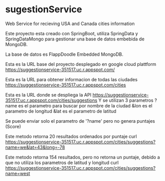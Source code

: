 # sugestionService
 Web Service for recieving USA and Canada cities information

Este proyecto esta creado con SpringBoot, utiliza SpringData y SpringDataMongo para gestionar una base de
datos embebida de MongoDB.

La base de datos es FlappDoodle Embedded MongoDB.

Esta es la URL base del proyecto desplegado en google cloud plattform
https://suggestionservice-351517.uc.r.appspot.com/

Esta es la URL para obtener informacion de todas las ciudades
https://suggestionservice-351517.uc.r.appspot.com/cities

Esta es la URL donde se despliega la API
https://suggestionservice-351517.uc.r.appspot.com/cities/suggestions
Y se utilizan 3 parametros 
?name es el parametro para buscar por nombre de la ciudad
&lon es el parametro de longitud
&lat es el parametro de latitud

Se puede enviar solo el parametro de '?name' pero no genera puntajes (Score)

Este metodo retorna 20 resultados ordenados por puntaje 
curl https://suggestionservice-351517.uc.r.appspot.com/cities/suggestions?name=we&lat=43&long=-78

Este metodo retorna 154 resultados, pero no retorna un puntaje, debido a que no utiliza los 
parametros de latitud y longitud
curl https://suggestionservice-351517.uc.r.appspot.com/cities/suggestions?name=west